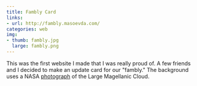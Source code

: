 ```yaml
---
title: Fambly Card
links:
- url: http://fambly.masoevda.com/
categories: web
img:
- thumb: fambly.jpg
  large: fambly.png
---
```


This was the first website I made that I was really proud of. A few friends and I decided to make an update card for our "fambly." The background uses a NASA [photograph](https://apod.nasa.gov/apod/ap120115.html) of the Large Magellanic Cloud.
